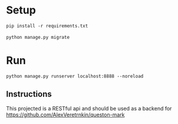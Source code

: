 # Setup
`pip install -r requirements.txt`
<br>
<br>
`python manage.py migrate`
# Run
`python manage.py runserver localhost:8888 --noreload`
## Instructions
This projected is a RESTful api and should be used as a backend for <br>
https://github.com/AlexVeretrnkin/queston-mark 